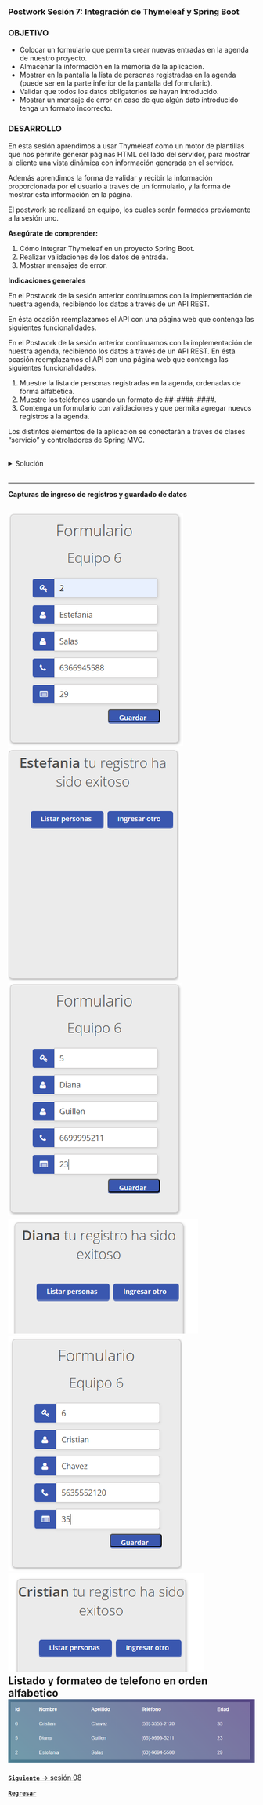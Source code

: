 ### Postwork Sesión 7: Integración de Thymeleaf y Spring Boot

### OBJETIVO

- Colocar un formulario que permita crear nuevas entradas en la agenda de nuestro proyecto.
- Almacenar la información en la memoria de la aplicación.
- Mostrar en la pantalla la lista de personas registradas en la agenda (puede ser en la parte inferior de la pantalla del formulario).
- Validar que todos los datos obligatorios se hayan introducido.
- Mostrar un mensaje de error en caso de que algún dato introducido tenga un formato incorrecto.


### DESARROLLO

En esta sesión aprendimos a usar Thymeleaf como un motor de plantillas que nos permite generar páginas HTML del lado del servidor, para mostrar al cliente una vista dinámica con información generada en el servidor.

Además aprendimos la forma de validar y recibir la información proporcionada por el usuario a través de un formulario, y la forma de mostrar esta información en la página.

El postwork se realizará en equipo, los cuales serán formados previamente a la sesión uno.

**Asegúrate de comprender:**

1. Cómo integrar Thymeleaf en un proyecto Spring Boot.
2. Realizar validaciones de los datos de entrada.
3. Mostrar mensajes de error.


**Indicaciones generales**

En el Postwork de la sesión anterior continuamos con la implementación de nuestra agenda, recibiendo los datos a través de un API REST.

En ésta ocasión reemplazamos el API con una página web que contenga las siguientes funcionalidades.

En el Postwork de la sesión anterior continuamos con la implementación de nuestra agenda, recibiendo los datos a través de un API REST. En ésta ocasión reemplazamos el API con una página web que contenga las siguientes funcionalidades.

1. Muestre la lista de personas registradas en la agenda, ordenadas de forma alfabética.
1. Muestre los teléfonos usando un formato de ##-####-####.
1. Contenga un formulario con validaciones y que permita agregar nuevos registros a la agenda.

Los distintos elementos de la aplicación se conectarán a través de clases “servicio” y controladores de Spring MVC.

</br>

<details>
  <summary>Solución</summary>

Agrega las dependencias:

```groovy
implementation 'org.springframework.boot:spring-boot-starter-thymeleaf'
implementation 'org.springframework.boot:spring-boot-starter-validation'
```

Genera el template para el formulario *src/main/resources/templates/index.html* :

```html
<!DOCTYPE html>
<html xmlns:th="http://www.thymeleaf.org" lang="es">
<head>
    <title>Registro</title>
    <style>
        .error {
            color: red;
        }
    </style>
</head>
<body>
<h2>Introduce un nuevo registro</h2>
<form th:action="@{/registro}" th:object="${persona}" method="post">
    <div>
        <label for="nombre">Nombre: </label>
        <input id="nombre" type="text" th:field="*{nombre}">
        <div th:if="${#fields.hasErrors('nombre')}" th:errorclass="error" th:errors="*{nombre}"></div>
    </div>
    <div>
        <label for="telefono">Telefono: </label>
        <input id="telefono" type="text" th:field="*{telefono}">
        <div th:if="${#fields.hasErrors('telefono')}" th:errorclass="error" th:errors="*{telefono}"></div>
    </div>
    <input type="submit" th:value="Guardar"/>
</form>

<h3>Agenda: </h3>

<ul>
    <li th:each="registro : ${listaPersonas}" th:text="${ registro.getNombre() + ' ' + registro.getTelefono()}"  ></li>
</ul>
</body>
</html>
```

Modifica *AgendaController*

```java
@Controller
public class AgendaController {

    private final AgendaService agendaService;


    @Autowired
    public AgendaController(AgendaService agendaService) {
        this.agendaService = agendaService;
    }

    @GetMapping({"/", "/index"})
    public String formularioRegistro(Model model) {
        model.addAttribute("persona", new Persona());
        model.addAttribute("listaPersonas", agendaService.getPersonas());

        return "index";
    }

    @PostMapping("/registro")
    public ModelAndView registra(@Valid Persona persona) {

        agendaService.guardaPersona(persona);

        ModelAndView mav = new ModelAndView("index");
        mav.addObject("listaPersonas", agendaService.getPersonas());
        return mav;
    }

}
```

Luego modifica el model *Persona*, agregando las restricciones:

```java
public class Persona implements Comparable<Persona> {

    @NotBlank(message = "El nombre de la persona es un campo obligatorio.")
    private String nombre;

    @Pattern(regexp = "^(\\d{2,4}[- .]?){2}\\d{4}$", message = "El teléfono debe tener un formato de ##-####-####")
    private String telefono;

    public String getNombre() {
        return nombre;
    }

    public void setNombre(String nombre) {
        this.nombre = nombre;
    }

    public String getTelefono() {
        return telefono;
    }

    public void setTelefono(String telefono) {
        this.telefono = telefono;
    }

    @Override
    public String toString() {
        return "Persona{" +
                "nombre='" + nombre + '\'' +
                ", telefono='" + telefono + '\'' +
                '}';
    }

    @Override
    public boolean equals(Object o) {
        if (this == o) return true;
        if (o == null || getClass() != o.getClass()) return false;
        Persona persona = (Persona) o;
        return nombre.equals(persona.nombre);
    }

    @Override
    public int hashCode() {
        return Objects.hash(nombre);
    }

    @Override
    public int compareTo(Persona o) {
        return this.nombre.compareTo(o.nombre);
    }
}
```

Después modifica *AgendaMemoryDao* para agregar la validación de télefono

```java
@Repository
public class AgendaMemoryDao {

    private static final SortedSet<Persona> personas = new TreeSet<>();
    private final FormateadorTelefono formateadorTelefono;

    public AgendaMemoryDao(FormateadorTelefono formateadorTelefono) {
        this.formateadorTelefono = formateadorTelefono;
    }

    public Persona guardaPersona(Persona persona) {
        persona.setTelefono(formateadorTelefono.formatea(persona.getTelefono()));
        personas.add(persona);
        return persona;
    }

    public Set<Persona> getPersonas() {
        return personas;
    }
}
```

Edita *AgendaService* para implementar lo modificado en *AgendaMemoryDao*

```java
@Service
public class AgendaService {

    private final ValidadorTelefono validadorTelefono;
    private final AgendaMemoryDao agendaDao;

    @Autowired
    public AgendaService(ValidadorTelefono validadorTelefono, AgendaMemoryDao agendaDao) {
        this.validadorTelefono = validadorTelefono;
        this.agendaDao = agendaDao;
    }

    public Persona guardaPersona(Persona persona) {
        String telefono = validadorTelefono.limpiaNumero(persona.getTelefono());

        persona.setTelefono(telefono);

        return agendaDao.guardaPersona(persona);
    }

    public Set<Persona> getPersonas() {
        return agendaDao.getPersonas();
    }
}
```

Ya para terminar, elimina el método *isValido*, ya qué no lo vamos a utilizar.

```java
@Service
public class ValidadorTelefono {
    public String limpiaNumero(String telefono) {
        return telefono.replaceAll("[^0-9]", "");
    }
}
```

Ahora ejecuta la aplicación y desde postman envía peticiónes la URL base es: [http://localhost:8080/api/v1](http://localhost:8080/api/v1):

</details>


<br>
  
 ---
**Capturas de ingreso de registros y guardado de datos**  <br>
  
![img.png](images%2Fimg.png)
![img_1.png](images%2Fimg_1.png)
![img_2.png](images%2Fimg_2.png)
![img_3.png](images%2Fimg_3.png)
![img_4.png](images%2Fimg_4.png)
![img_5.png](images%2Fimg_5.png)
<br>
**Listado y formateo de telefono en orden alfabetico**
![img_6.png](images%2Fimg_6.png)
<br>
  ---
[**`Siguiente`** -> sesión 08](../../Sesion-08/)

[**`Regresar`**](../)
